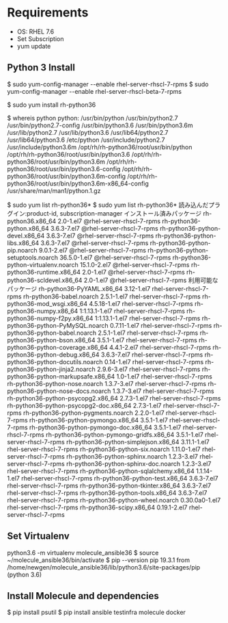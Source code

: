 # Requirements
- OS: RHEL 7.6
- Set Subscription
- yum update

## Python 3 Install
$ sudo yum-config-manager --enable rhel-server-rhscl-7-rpms
$ sudo yum-config-manager --enable rhel-server-rhscl-beta-7-rpms

$ sudo yum install rh-python36

$ whereis python
python: /usr/bin/python /usr/bin/python2.7 /usr/bin/python2.7-config /usr/bin/python3.6 /usr/bin/python3.6m /usr/lib/python2.7 /usr/lib/python3.6 /usr/lib64/python2.7 /usr/lib64/python3.6 /etc/python /usr/include/python2.7 /usr/include/python3.6m /opt/rh/rh-python36/root/usr/bin/python /opt/rh/rh-python36/root/usr/bin/python3.6 /opt/rh/rh-python36/root/usr/bin/python3.6m /opt/rh/rh-python36/root/usr/bin/python3.6-config /opt/rh/rh-python36/root/usr/bin/python3.6m-config /opt/rh/rh-python36/root/usr/bin/python3.6m-x86_64-config /usr/share/man/man1/python.1.gz

$ sudo yum list rh-python36\*
$ sudo yum list rh-python36\*
読み込んだプラグイン:product-id, subscription-manager
インストール済みパッケージ
rh-python36.x86_64                           2.0-1.el7           @rhel-server-rhscl-7-rpms
rh-python36-python.x86_64                    3.6.3-7.el7         @rhel-server-rhscl-7-rpms
rh-python36-python-devel.x86_64              3.6.3-7.el7         @rhel-server-rhscl-7-rpms
rh-python36-python-libs.x86_64               3.6.3-7.el7         @rhel-server-rhscl-7-rpms
rh-python36-python-pip.noarch                9.0.1-2.el7         @rhel-server-rhscl-7-rpms
rh-python36-python-setuptools.noarch         36.5.0-1.el7        @rhel-server-rhscl-7-rpms
rh-python36-python-virtualenv.noarch         15.1.0-2.el7        @rhel-server-rhscl-7-rpms
rh-python36-runtime.x86_64                   2.0-1.el7           @rhel-server-rhscl-7-rpms
rh-python36-scldevel.x86_64                  2.0-1.el7           @rhel-server-rhscl-7-rpms
利用可能なパッケージ
rh-python36-PyYAML.x86_64                    3.12-1.el7          rhel-server-rhscl-7-rpms
rh-python36-babel.noarch                     2.5.1-1.el7         rhel-server-rhscl-7-rpms
rh-python36-mod_wsgi.x86_64                  4.5.18-1.el7        rhel-server-rhscl-7-rpms
rh-python36-numpy.x86_64                     1:1.13.1-1.el7      rhel-server-rhscl-7-rpms
rh-python36-numpy-f2py.x86_64                1:1.13.1-1.el7      rhel-server-rhscl-7-rpms
rh-python36-python-PyMySQL.noarch            0.7.11-1.el7        rhel-server-rhscl-7-rpms
rh-python36-python-babel.noarch              2.5.1-1.el7         rhel-server-rhscl-7-rpms
rh-python36-python-bson.x86_64               3.5.1-1.el7         rhel-server-rhscl-7-rpms
rh-python36-python-coverage.x86_64           4.4.1-2.el7         rhel-server-rhscl-7-rpms
rh-python36-python-debug.x86_64              3.6.3-7.el7         rhel-server-rhscl-7-rpms
rh-python36-python-docutils.noarch           0.14-1.el7          rhel-server-rhscl-7-rpms
rh-python36-python-jinja2.noarch             2.9.6-3.el7         rhel-server-rhscl-7-rpms
rh-python36-python-markupsafe.x86_64         1.0-1.el7           rhel-server-rhscl-7-rpms
rh-python36-python-nose.noarch               1.3.7-3.el7         rhel-server-rhscl-7-rpms
rh-python36-python-nose-docs.noarch          1.3.7-3.el7         rhel-server-rhscl-7-rpms
rh-python36-python-psycopg2.x86_64           2.7.3-1.el7         rhel-server-rhscl-7-rpms
rh-python36-python-psycopg2-doc.x86_64       2.7.3-1.el7         rhel-server-rhscl-7-rpms
rh-python36-python-pygments.noarch           2.2.0-1.el7         rhel-server-rhscl-7-rpms
rh-python36-python-pymongo.x86_64            3.5.1-1.el7         rhel-server-rhscl-7-rpms
rh-python36-python-pymongo-doc.x86_64        3.5.1-1.el7         rhel-server-rhscl-7-rpms
rh-python36-python-pymongo-gridfs.x86_64     3.5.1-1.el7         rhel-server-rhscl-7-rpms
rh-python36-python-simplejson.x86_64         3.11.1-1.el7        rhel-server-rhscl-7-rpms
rh-python36-python-six.noarch                1.11.0-1.el7        rhel-server-rhscl-7-rpms
rh-python36-python-sphinx.noarch             1.2.3-3.el7         rhel-server-rhscl-7-rpms
rh-python36-python-sphinx-doc.noarch         1.2.3-3.el7         rhel-server-rhscl-7-rpms
rh-python36-python-sqlalchemy.x86_64         1.1.14-1.el7        rhel-server-rhscl-7-rpms
rh-python36-python-test.x86_64               3.6.3-7.el7         rhel-server-rhscl-7-rpms
rh-python36-python-tkinter.x86_64            3.6.3-7.el7         rhel-server-rhscl-7-rpms
rh-python36-python-tools.x86_64              3.6.3-7.el7         rhel-server-rhscl-7-rpms
rh-python36-python-wheel.noarch              0.30.0a0-1.el7      rhel-server-rhscl-7-rpms
rh-python36-scipy.x86_64                     0.19.1-2.el7        rhel-server-rhscl-7-rpms


## Set Virtualenv
python3.6 -m virtualenv molecule_ansible36
$ source ~/molecule_ansible36/bin/activate
$ pip --version
pip 19.3.1 from /home/newgen/molecule_ansible36/lib/python3.6/site-packages/pip (python 3.6)

## Install Molecule and dependencies
$ pip install psutil
$ pip install ansible testinfra molecule docker
